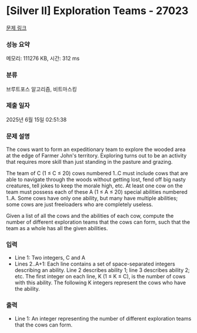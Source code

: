 # [Silver II] Exploration Teams - 27023 

[문제 링크](https://www.acmicpc.net/problem/27023) 

### 성능 요약

메모리: 111276 KB, 시간: 312 ms

### 분류

브루트포스 알고리즘, 비트마스킹

### 제출 일자

2025년 6월 15일 02:51:38

### 문제 설명

<p>The cows want to form an expeditionary team to explore the wooded area at the edge of Farmer John's territory.  Exploring turns out to be an activity that requires more skill than just standing in the pasture and grazing.</p>

<p>The team of C (1 ≤ C ≤ 20) cows numbered 1..C must include cows that are able to navigate through the woods without getting lost, fend off big nasty creatures, tell jokes to keep the morale high, etc.  At least one cow on the team must possess each of these A (1 ≤ A ≤ 20) special abilities numbered 1..A.  Some cows have only one ability, but many have multiple abilities; some cows are just freeloaders who are completely useless.</p>

<p>Given a list of all the cows and the abilities of each cow, compute the number of different exploration teams that the cows can form, such that the team as a whole has all the given abilities.</p>

### 입력 

 <ul>
	<li>Line 1: Two integers, C and A</li>
	<li>Lines 2..A+1: Each line contains a set of space-separated integers describing an ability.  Line 2 describes ability 1; line 3 describes ability 2; etc.  The first integer on each line, K (1 ≤ K ≤ C), is the number of cows with this ability. The following K integers represent the cows who have the ability.</li>
</ul>

### 출력 

 <ul>
	<li>Line 1: An integer representing the number of different exploration teams that the cows can form.</li>
</ul>


